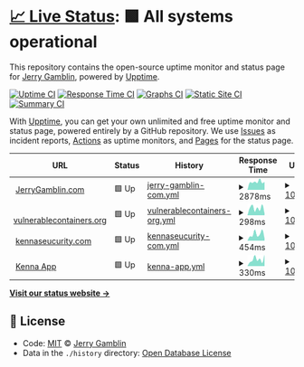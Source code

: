 # [📈 Live Status](https://jgamblin.github.io/upptime): <!--live status--> **🟩 All systems operational**

This repository contains the open-source uptime monitor and status page for [Jerry Gamblin](https://www.jerrygamblin.com), powered by [Upptime](https://github.com/upptime/upptime).

[![Uptime CI](https://github.com/koj-co/upptime/workflows/Uptime%20CI/badge.svg)](https://github.com/koj-co/upptime/actions?query=workflow%3A%22Uptime+CI%22)
[![Response Time CI](https://github.com/koj-co/upptime/workflows/Response%20Time%20CI/badge.svg)](https://github.com/koj-co/upptime/actions?query=workflow%3A%22Response+Time+CI%22)
[![Graphs CI](https://github.com/koj-co/upptime/workflows/Graphs%20CI/badge.svg)](https://github.com/koj-co/upptime/actions?query=workflow%3A%22Graphs+CI%22)
[![Static Site CI](https://github.com/koj-co/upptime/workflows/Static%20Site%20CI/badge.svg)](https://github.com/koj-co/upptime/actions?query=workflow%3A%22Static+Site+CI%22)
[![Summary CI](https://github.com/koj-co/upptime/workflows/Summary%20CI/badge.svg)](https://github.com/koj-co/upptime/actions?query=workflow%3A%22Summary+CI%22)

With [Upptime](https://upptime.js.org), you can get your own unlimited and free uptime monitor and status page, powered entirely by a GitHub repository. We use [Issues](https://github.com/jgamblin/upptime/issues) as incident reports, [Actions](https://github.com/jgamblin/upptime/actions) as uptime monitors, and [Pages](https://jgamblin.github.io/upptime) for the status page.

<!--start: status pages-->
<!-- This summary is generated by Upptime (https://github.com/upptime/upptime) -->
<!-- Do not edit this manually, your changes will be overwritten -->
<!-- prettier-ignore -->
| URL | Status | History | Response Time | Uptime |
| --- | ------ | ------- | ------------- | ------ |
| <img alt="" src="https://favicons.githubusercontent.com/www.jerrygamblin.com" height="13"> [JerryGamblin.com](https://www.jerrygamblin.com) | 🟩 Up | [jerry-gamblin-com.yml](https://github.com/jgamblin/upptime/commits/HEAD/history/jerry-gamblin-com.yml) | <details><summary><img alt="Response time graph" src="./graphs/jerry-gamblin-com/response-time-week.png" height="20"> 2878ms</summary><br><a href="https://jgamblin.github.io/upptime/history/jerry-gamblin-com"><img alt="Response time 2758" src="https://img.shields.io/endpoint?url=https%3A%2F%2Fraw.githubusercontent.com%2Fjgamblin%2Fupptime%2FHEAD%2Fapi%2Fjerry-gamblin-com%2Fresponse-time.json"></a><br><a href="https://jgamblin.github.io/upptime/history/jerry-gamblin-com"><img alt="24-hour response time 3513" src="https://img.shields.io/endpoint?url=https%3A%2F%2Fraw.githubusercontent.com%2Fjgamblin%2Fupptime%2FHEAD%2Fapi%2Fjerry-gamblin-com%2Fresponse-time-day.json"></a><br><a href="https://jgamblin.github.io/upptime/history/jerry-gamblin-com"><img alt="7-day response time 2878" src="https://img.shields.io/endpoint?url=https%3A%2F%2Fraw.githubusercontent.com%2Fjgamblin%2Fupptime%2FHEAD%2Fapi%2Fjerry-gamblin-com%2Fresponse-time-week.json"></a><br><a href="https://jgamblin.github.io/upptime/history/jerry-gamblin-com"><img alt="30-day response time 3753" src="https://img.shields.io/endpoint?url=https%3A%2F%2Fraw.githubusercontent.com%2Fjgamblin%2Fupptime%2FHEAD%2Fapi%2Fjerry-gamblin-com%2Fresponse-time-month.json"></a><br><a href="https://jgamblin.github.io/upptime/history/jerry-gamblin-com"><img alt="1-year response time 2758" src="https://img.shields.io/endpoint?url=https%3A%2F%2Fraw.githubusercontent.com%2Fjgamblin%2Fupptime%2FHEAD%2Fapi%2Fjerry-gamblin-com%2Fresponse-time-year.json"></a></details> | <details><summary><a href="https://jgamblin.github.io/upptime/history/jerry-gamblin-com">100.00%</a></summary><a href="https://jgamblin.github.io/upptime/history/jerry-gamblin-com"><img alt="All-time uptime 99.98%" src="https://img.shields.io/endpoint?url=https%3A%2F%2Fraw.githubusercontent.com%2Fjgamblin%2Fupptime%2FHEAD%2Fapi%2Fjerry-gamblin-com%2Fuptime.json"></a><br><a href="https://jgamblin.github.io/upptime/history/jerry-gamblin-com"><img alt="24-hour uptime 100.00%" src="https://img.shields.io/endpoint?url=https%3A%2F%2Fraw.githubusercontent.com%2Fjgamblin%2Fupptime%2FHEAD%2Fapi%2Fjerry-gamblin-com%2Fuptime-day.json"></a><br><a href="https://jgamblin.github.io/upptime/history/jerry-gamblin-com"><img alt="7-day uptime 100.00%" src="https://img.shields.io/endpoint?url=https%3A%2F%2Fraw.githubusercontent.com%2Fjgamblin%2Fupptime%2FHEAD%2Fapi%2Fjerry-gamblin-com%2Fuptime-week.json"></a><br><a href="https://jgamblin.github.io/upptime/history/jerry-gamblin-com"><img alt="30-day uptime 100.00%" src="https://img.shields.io/endpoint?url=https%3A%2F%2Fraw.githubusercontent.com%2Fjgamblin%2Fupptime%2FHEAD%2Fapi%2Fjerry-gamblin-com%2Fuptime-month.json"></a><br><a href="https://jgamblin.github.io/upptime/history/jerry-gamblin-com"><img alt="1-year uptime 99.98%" src="https://img.shields.io/endpoint?url=https%3A%2F%2Fraw.githubusercontent.com%2Fjgamblin%2Fupptime%2FHEAD%2Fapi%2Fjerry-gamblin-com%2Fuptime-year.json"></a></details>
| <img alt="" src="https://favicons.githubusercontent.com/vulnerablecontainers.org" height="13"> [vulnerablecontainers.org](https://vulnerablecontainers.org) | 🟩 Up | [vulnerablecontainers-org.yml](https://github.com/jgamblin/upptime/commits/HEAD/history/vulnerablecontainers-org.yml) | <details><summary><img alt="Response time graph" src="./graphs/vulnerablecontainers-org/response-time-week.png" height="20"> 298ms</summary><br><a href="https://jgamblin.github.io/upptime/history/vulnerablecontainers-org"><img alt="Response time 207" src="https://img.shields.io/endpoint?url=https%3A%2F%2Fraw.githubusercontent.com%2Fjgamblin%2Fupptime%2FHEAD%2Fapi%2Fvulnerablecontainers-org%2Fresponse-time.json"></a><br><a href="https://jgamblin.github.io/upptime/history/vulnerablecontainers-org"><img alt="24-hour response time 85" src="https://img.shields.io/endpoint?url=https%3A%2F%2Fraw.githubusercontent.com%2Fjgamblin%2Fupptime%2FHEAD%2Fapi%2Fvulnerablecontainers-org%2Fresponse-time-day.json"></a><br><a href="https://jgamblin.github.io/upptime/history/vulnerablecontainers-org"><img alt="7-day response time 298" src="https://img.shields.io/endpoint?url=https%3A%2F%2Fraw.githubusercontent.com%2Fjgamblin%2Fupptime%2FHEAD%2Fapi%2Fvulnerablecontainers-org%2Fresponse-time-week.json"></a><br><a href="https://jgamblin.github.io/upptime/history/vulnerablecontainers-org"><img alt="30-day response time 217" src="https://img.shields.io/endpoint?url=https%3A%2F%2Fraw.githubusercontent.com%2Fjgamblin%2Fupptime%2FHEAD%2Fapi%2Fvulnerablecontainers-org%2Fresponse-time-month.json"></a><br><a href="https://jgamblin.github.io/upptime/history/vulnerablecontainers-org"><img alt="1-year response time 207" src="https://img.shields.io/endpoint?url=https%3A%2F%2Fraw.githubusercontent.com%2Fjgamblin%2Fupptime%2FHEAD%2Fapi%2Fvulnerablecontainers-org%2Fresponse-time-year.json"></a></details> | <details><summary><a href="https://jgamblin.github.io/upptime/history/vulnerablecontainers-org">100.00%</a></summary><a href="https://jgamblin.github.io/upptime/history/vulnerablecontainers-org"><img alt="All-time uptime 100.00%" src="https://img.shields.io/endpoint?url=https%3A%2F%2Fraw.githubusercontent.com%2Fjgamblin%2Fupptime%2FHEAD%2Fapi%2Fvulnerablecontainers-org%2Fuptime.json"></a><br><a href="https://jgamblin.github.io/upptime/history/vulnerablecontainers-org"><img alt="24-hour uptime 100.00%" src="https://img.shields.io/endpoint?url=https%3A%2F%2Fraw.githubusercontent.com%2Fjgamblin%2Fupptime%2FHEAD%2Fapi%2Fvulnerablecontainers-org%2Fuptime-day.json"></a><br><a href="https://jgamblin.github.io/upptime/history/vulnerablecontainers-org"><img alt="7-day uptime 100.00%" src="https://img.shields.io/endpoint?url=https%3A%2F%2Fraw.githubusercontent.com%2Fjgamblin%2Fupptime%2FHEAD%2Fapi%2Fvulnerablecontainers-org%2Fuptime-week.json"></a><br><a href="https://jgamblin.github.io/upptime/history/vulnerablecontainers-org"><img alt="30-day uptime 100.00%" src="https://img.shields.io/endpoint?url=https%3A%2F%2Fraw.githubusercontent.com%2Fjgamblin%2Fupptime%2FHEAD%2Fapi%2Fvulnerablecontainers-org%2Fuptime-month.json"></a><br><a href="https://jgamblin.github.io/upptime/history/vulnerablecontainers-org"><img alt="1-year uptime 100.00%" src="https://img.shields.io/endpoint?url=https%3A%2F%2Fraw.githubusercontent.com%2Fjgamblin%2Fupptime%2FHEAD%2Fapi%2Fvulnerablecontainers-org%2Fuptime-year.json"></a></details>
| <img alt="" src="https://favicons.githubusercontent.com/www.kennasecurity.com" height="13"> [kennaseucurity.com](https://www.kennasecurity.com/) | 🟩 Up | [kennaseucurity-com.yml](https://github.com/jgamblin/upptime/commits/HEAD/history/kennaseucurity-com.yml) | <details><summary><img alt="Response time graph" src="./graphs/kennaseucurity-com/response-time-week.png" height="20"> 454ms</summary><br><a href="https://jgamblin.github.io/upptime/history/kennaseucurity-com"><img alt="Response time 568" src="https://img.shields.io/endpoint?url=https%3A%2F%2Fraw.githubusercontent.com%2Fjgamblin%2Fupptime%2FHEAD%2Fapi%2Fkennaseucurity-com%2Fresponse-time.json"></a><br><a href="https://jgamblin.github.io/upptime/history/kennaseucurity-com"><img alt="24-hour response time 161" src="https://img.shields.io/endpoint?url=https%3A%2F%2Fraw.githubusercontent.com%2Fjgamblin%2Fupptime%2FHEAD%2Fapi%2Fkennaseucurity-com%2Fresponse-time-day.json"></a><br><a href="https://jgamblin.github.io/upptime/history/kennaseucurity-com"><img alt="7-day response time 454" src="https://img.shields.io/endpoint?url=https%3A%2F%2Fraw.githubusercontent.com%2Fjgamblin%2Fupptime%2FHEAD%2Fapi%2Fkennaseucurity-com%2Fresponse-time-week.json"></a><br><a href="https://jgamblin.github.io/upptime/history/kennaseucurity-com"><img alt="30-day response time 347" src="https://img.shields.io/endpoint?url=https%3A%2F%2Fraw.githubusercontent.com%2Fjgamblin%2Fupptime%2FHEAD%2Fapi%2Fkennaseucurity-com%2Fresponse-time-month.json"></a><br><a href="https://jgamblin.github.io/upptime/history/kennaseucurity-com"><img alt="1-year response time 568" src="https://img.shields.io/endpoint?url=https%3A%2F%2Fraw.githubusercontent.com%2Fjgamblin%2Fupptime%2FHEAD%2Fapi%2Fkennaseucurity-com%2Fresponse-time-year.json"></a></details> | <details><summary><a href="https://jgamblin.github.io/upptime/history/kennaseucurity-com">100.00%</a></summary><a href="https://jgamblin.github.io/upptime/history/kennaseucurity-com"><img alt="All-time uptime 99.97%" src="https://img.shields.io/endpoint?url=https%3A%2F%2Fraw.githubusercontent.com%2Fjgamblin%2Fupptime%2FHEAD%2Fapi%2Fkennaseucurity-com%2Fuptime.json"></a><br><a href="https://jgamblin.github.io/upptime/history/kennaseucurity-com"><img alt="24-hour uptime 100.00%" src="https://img.shields.io/endpoint?url=https%3A%2F%2Fraw.githubusercontent.com%2Fjgamblin%2Fupptime%2FHEAD%2Fapi%2Fkennaseucurity-com%2Fuptime-day.json"></a><br><a href="https://jgamblin.github.io/upptime/history/kennaseucurity-com"><img alt="7-day uptime 100.00%" src="https://img.shields.io/endpoint?url=https%3A%2F%2Fraw.githubusercontent.com%2Fjgamblin%2Fupptime%2FHEAD%2Fapi%2Fkennaseucurity-com%2Fuptime-week.json"></a><br><a href="https://jgamblin.github.io/upptime/history/kennaseucurity-com"><img alt="30-day uptime 100.00%" src="https://img.shields.io/endpoint?url=https%3A%2F%2Fraw.githubusercontent.com%2Fjgamblin%2Fupptime%2FHEAD%2Fapi%2Fkennaseucurity-com%2Fuptime-month.json"></a><br><a href="https://jgamblin.github.io/upptime/history/kennaseucurity-com"><img alt="1-year uptime 99.97%" src="https://img.shields.io/endpoint?url=https%3A%2F%2Fraw.githubusercontent.com%2Fjgamblin%2Fupptime%2FHEAD%2Fapi%2Fkennaseucurity-com%2Fuptime-year.json"></a></details>
| <img alt="" src="https://favicons.githubusercontent.com/app.kennasecurity.com" height="13"> [Kenna App](https://app.kennasecurity.com/) | 🟩 Up | [kenna-app.yml](https://github.com/jgamblin/upptime/commits/HEAD/history/kenna-app.yml) | <details><summary><img alt="Response time graph" src="./graphs/kenna-app/response-time-week.png" height="20"> 330ms</summary><br><a href="https://jgamblin.github.io/upptime/history/kenna-app"><img alt="Response time 380" src="https://img.shields.io/endpoint?url=https%3A%2F%2Fraw.githubusercontent.com%2Fjgamblin%2Fupptime%2FHEAD%2Fapi%2Fkenna-app%2Fresponse-time.json"></a><br><a href="https://jgamblin.github.io/upptime/history/kenna-app"><img alt="24-hour response time 439" src="https://img.shields.io/endpoint?url=https%3A%2F%2Fraw.githubusercontent.com%2Fjgamblin%2Fupptime%2FHEAD%2Fapi%2Fkenna-app%2Fresponse-time-day.json"></a><br><a href="https://jgamblin.github.io/upptime/history/kenna-app"><img alt="7-day response time 330" src="https://img.shields.io/endpoint?url=https%3A%2F%2Fraw.githubusercontent.com%2Fjgamblin%2Fupptime%2FHEAD%2Fapi%2Fkenna-app%2Fresponse-time-week.json"></a><br><a href="https://jgamblin.github.io/upptime/history/kenna-app"><img alt="30-day response time 374" src="https://img.shields.io/endpoint?url=https%3A%2F%2Fraw.githubusercontent.com%2Fjgamblin%2Fupptime%2FHEAD%2Fapi%2Fkenna-app%2Fresponse-time-month.json"></a><br><a href="https://jgamblin.github.io/upptime/history/kenna-app"><img alt="1-year response time 380" src="https://img.shields.io/endpoint?url=https%3A%2F%2Fraw.githubusercontent.com%2Fjgamblin%2Fupptime%2FHEAD%2Fapi%2Fkenna-app%2Fresponse-time-year.json"></a></details> | <details><summary><a href="https://jgamblin.github.io/upptime/history/kenna-app">100.00%</a></summary><a href="https://jgamblin.github.io/upptime/history/kenna-app"><img alt="All-time uptime 99.64%" src="https://img.shields.io/endpoint?url=https%3A%2F%2Fraw.githubusercontent.com%2Fjgamblin%2Fupptime%2FHEAD%2Fapi%2Fkenna-app%2Fuptime.json"></a><br><a href="https://jgamblin.github.io/upptime/history/kenna-app"><img alt="24-hour uptime 100.00%" src="https://img.shields.io/endpoint?url=https%3A%2F%2Fraw.githubusercontent.com%2Fjgamblin%2Fupptime%2FHEAD%2Fapi%2Fkenna-app%2Fuptime-day.json"></a><br><a href="https://jgamblin.github.io/upptime/history/kenna-app"><img alt="7-day uptime 100.00%" src="https://img.shields.io/endpoint?url=https%3A%2F%2Fraw.githubusercontent.com%2Fjgamblin%2Fupptime%2FHEAD%2Fapi%2Fkenna-app%2Fuptime-week.json"></a><br><a href="https://jgamblin.github.io/upptime/history/kenna-app"><img alt="30-day uptime 100.00%" src="https://img.shields.io/endpoint?url=https%3A%2F%2Fraw.githubusercontent.com%2Fjgamblin%2Fupptime%2FHEAD%2Fapi%2Fkenna-app%2Fuptime-month.json"></a><br><a href="https://jgamblin.github.io/upptime/history/kenna-app"><img alt="1-year uptime 99.64%" src="https://img.shields.io/endpoint?url=https%3A%2F%2Fraw.githubusercontent.com%2Fjgamblin%2Fupptime%2FHEAD%2Fapi%2Fkenna-app%2Fuptime-year.json"></a></details>

<!--end: status pages-->

[**Visit our status website →**](https://jgamblin.github.io/upptime)

## 📄 License

- Code: [MIT](./LICENSE) © [Jerry Gamblin](https://www.jerrygamblin.com)
- Data in the `./history` directory: [Open Database License](https://opendatacommons.org/licenses/odbl/1-0/)
